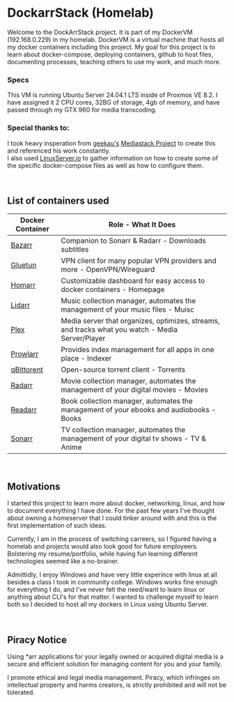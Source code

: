 # DockarrStack (Homelab)
Welcome to the DockArrStack project. It is part of my DockerVM (192.168.0.229) in my homelab. DockerVM is a virtual machine that hosts all my docker containers including this project. My goal for this project is to learn about docker-compose, deploying containers, github to host files, documenting processes, teaching others to use my work, and much more.

### Specs
This VM is running Ubuntu Server 24.04.1 LTS inside of Proxmox VE 8.2. I have assigned it 2 CPU cores, 32BG of storage, 4gb of memory, and have passed through my GTX 960 for media transcoding. 

### Special thanks to:
I took heavy insperation from [geekau's](https://github.com/geekau) [Mediastack Project](https://github.com/geekau/mediastack) to create this and referenced his work constantly. </br>
I also used [LinuxServer.io](https://www.linuxserver.io/) to gather information on how to create some of the specific docker-compose files as well as how to configure them.

</br>

## List of containers used

<center>

| <center>  Docker Container </center> | <center> Role - What It Does </center> |
|--------------------|------------------|
| [Bazarr](https://github.com/bazarr/wiki) | Companion to Sonarr & Radarr - Downloads subtitles |
| [Gluetun](https://github.com/qdm12/gluetun) | VPN client for many popular VPN providers and more - OpenVPN/Wireguard |
| [Homarr](https://github.com/ajnart/homarr) | Customizable dashboard for easy access to docker containers - Homepage |
| [Lidarr](https://github.com/Lidarr/Lidarr) | Music collection manager, automates the management of your music files - Muisc |
| [Plex](https://plex.tv) | Media server that organizes, optimizes, streams, and tracks what you watch - Media Server/Player |
| [Prowlarr](https://github.com/Prowlarr/Prowlarr) | Provides index management for all apps in one place - Indexer | 
| [qBittorent](https://github.com/linuxserver/docker-qbittorrent) | Open-source torrent client - Torrents |
| [Radarr](https://github.com/Radarr/Radarr) | Movie collection manager, automates the management of your digital movies - Movies |
| [Readarr](https://github.com/Readarr/Readarr) | Book collection manager, automates the management of your ebooks and audiobooks - Books |
| [Sonarr](https://github.com/Sonarr/Sonarr) | TV collection manager, automates the management of your digital tv shows - TV & Anime |

</center>
</br>

## Motivations
I started this project to learn more about docker, networking, linux, and how to document everything I have done. For the past few years I've thought about owning a homeserver that I could tinker around with and this is the first implementation of such ideas. 

Currently, I am in the process of switching carreers, so I figured having a homelab and projects would also look good for future employeers. Bolstering my resume/portfolio, while having fun learning different technologies seemed like a no-brainer.

Admittidly, I enjoy Windows and have very little experince with linux at all besides a class I took in community college. Windows works fine enough for everything I do, and I've never felt the need/want to learn linux or anything about CLI's for that matter. I wanted to challenge myself to learn both so I decided to host all my dockers in Linux using Ubuntu Server.

</br>

## Piracy Notice

Using *arr applications for your legally owned or acquired digital media is a secure and efficient solution for managing content for you and your family. 

I promote ethical and legal media management. Piracy, which infringes on intellectual property and harms creators, is strictly prohibited and will not be tolerated.

